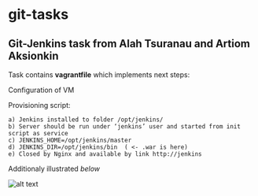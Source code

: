 # git-tasks
##  Git-Jenkins task from Alah Tsuranau and Artiom Aksionkin
Task contains **vagrantfile** which implements next steps:

  Configuration of VM

  Provisioning script:

    a) Jenkins installed to folder /opt/jenkins/
    b) Server should be run under ‘jenkins’ user and started from init script as service
    c) JENKINS_HOME=/opt/jenkins/master
    d) JENKINS_DIR=/opt/jenkins/bin  ( <- .war is here)
    e) Closed by Nginx and available by link http://jenkins

Additionaly illustrated *below*


 ![alt text](https://github.com/MNT-Lab/git-tasks/blob/atsuranau-aaksionkin/imgpsh_fullsize.jpg)
